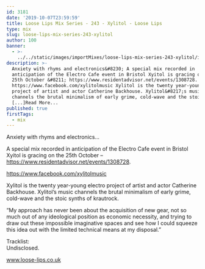 ```yaml
---
id: 3181
date: '2019-10-07T23:59:59'
title: Loose Lips Mix Series - 243 - Xylitol - Loose Lips
type: mix
slug: loose-lips-mix-series-243-xylitol
author: 100
banner:
  - >-
    ../../static/images/importMixes/loose-lips-mix-series-243-xylitol/image3181.jpeg
description: >-
  Anxiety with rhyms and electronics&#8230; A special mix recorded in
  anticipation of the Electro Cafe event in Bristol Xyitol is gracing on the
  25th October &#8211; https://www.residentadvisor.net/events/1308728.
  https://www.facebook.com/xylitolmusic Xylitol is the twenty year-young electro
  project of artist and actor Catherine Backhouse. Xylitol&#8217;s music
  channels the brutal minimalism of early grime, cold-wave and the stoic synths
  [...]Read More...
published: true
firstTags:
  - mix
---
```

Anxiety with rhyms and electronics…

A special mix recorded in anticipation of the Electro Cafe event in Bristol Xyitol is gracing on the 25th October – https://www.residentadvisor.net/events/1308728.

https://www.facebook.com/xylitolmusic

Xylitol is the twenty year-young electro project of artist and actor Catherine Backhouse. Xylitol’s music channels the brutal minimalism of early grime, cold-wave and the stoic synths of krautrock.

“My approach has never been about the acquisition of new gear, not so much out of any ideological position as economic necessity, and trying to draw out these impossible imaginative spaces and see how I could squeeze this idea out with the limited technical means at my disposal.”

Tracklist:  
Undisclosed.

www.loose-lips.co.uk